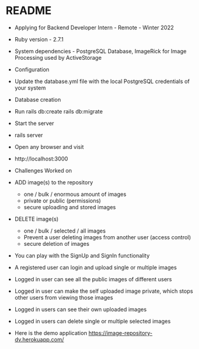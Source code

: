 # README
* Applying for Backend Developer Intern - Remote - Winter 2022

* Ruby version - 2.7.1

* System dependencies - PostgreSQL Database, ImageRick for Image Processing used by ActiveStorage

* Configuration
- Update the database.yml file with the local PostgreSQL credentials of your system

* Database creation
- Run 
	rails db:create
	rails db:migrate

* Start the server
- rails server

* Open any browser and visit
- http://localhost:3000

* Challenges Worked on
* ADD image(s) to the repository
	* one / bulk / enormous amount of images
	* private or public (permissions)
	* secure uploading and stored images
* DELETE image(s)
	* one / bulk / selected / all images
	* Prevent a user deleting images from another user (access control)
	* secure deletion of images


* You can play with the SignUp and SignIn functionality
* A registered user can login and upload single or multiple images
* Logged in user can see all the public images of different users
* Logged in user can make the self uploaded image private, which stops other users from viewing those images
* Logged in users can see their own uploaded images
* Logged in users can delete single or multiple selected images

* Here is the demo application
https://image-repository-dv.herokuapp.com/